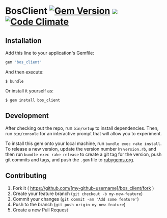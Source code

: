 # BosClient [![Gem Version](https://badge.fury.io/rb/bos_client.svg)](https://badge.fury.io/rb/bos_client) ![](https://travis-ci.org/fcce/bos.svg?branch=master) [![Code Climate](https://codeclimate.com/github/fcce/bos/badges/gpa.svg)](https://codeclimate.com/github/fcce/bos)
## Installation

Add this line to your application's Gemfile:

```ruby
gem 'bos_client'
```

And then execute:

    $ bundle

Or install it yourself as:

    $ gem install bos_client


## Development

After checking out the repo, run `bin/setup` to install dependencies. Then, run `bin/console` for an interactive prompt that will allow you to experiment.

To install this gem onto your local machine, run `bundle exec rake install`. To release a new version, update the version number in `version.rb`, and then run `bundle exec rake release` to create a git tag for the version, push git commits and tags, and push the `.gem` file to [rubygems.org](https://rubygems.org).

## Contributing

1. Fork it ( https://github.com/[my-github-username]/bos_client/fork )
2. Create your feature branch (`git checkout -b my-new-feature`)
3. Commit your changes (`git commit -am 'Add some feature'`)
4. Push to the branch (`git push origin my-new-feature`)
5. Create a new Pull Request
